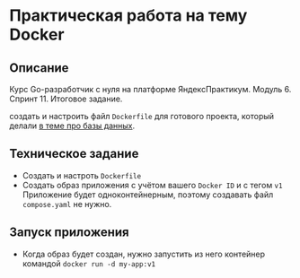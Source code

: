 # Практическая работа на тему Docker

## Описание 
Курс Go-разработчик с нуля на платформе ЯндексПрактикум. Модуль 6. Спринт 11. Итоговое задание.

создать и настроить файл `Dockerfile` для готового проекта, который делали [в теме про базы данных](https://github.com/AlexPop69/go-db-sql-final). 

## Техническое задание 
- Создать и настроть `Dockerfile`
- Создать образ приложения с учётом вашего `Docker ID` и c тегом `v1`
Приложение будет одноконтейнерным, поэтому создавать файл `compose.yaml` не нужно.

## Запуск приложения
 - Когда образ будет создан, нужно запустить из него контейнер командой `docker run -d my-app:v1`

